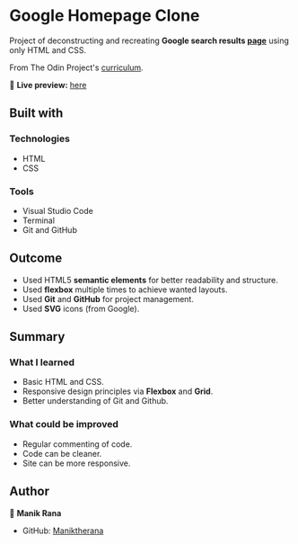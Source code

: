 # Google Homepage Clone

Project of deconstructing and recreating **Google search results [page](https://www.google.com)** using only HTML and CSS.

From The Odin Project's [curriculum](https://www.theodinproject.com/courses/foundations/lessons/html-css).

🔗 **Live preview:** [here](https://maniktherana.github.io/google-homepage/)

## Built with

### Technologies

* HTML
* CSS

### Tools

* Visual Studio Code
* Terminal
* Git and GitHub

## Outcome

* Used HTML5 **semantic elements** for better readability and structure.
* Used **flexbox** multiple times to achieve wanted layouts.
* Used **Git** and **GitHub** for project management.
* Used **SVG** icons (from Google).

## Summary

### What I learned

* Basic HTML and CSS.
* Responsive design principles via **Flexbox** and **Grid**.
* Better understanding of Git and Github.

### What could be improved

* Regular commenting of code.
* Code can be cleaner.
* Site can be more responsive.

## Author

👤 **Manik Rana**
* GitHub: [Maniktherana](https://github.com/Maniktherana)
